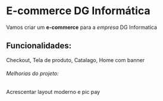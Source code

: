 # E-commerce DG Informática

Vamos criar um **e-commerce** para a *empresa* DG Informatica

## Funcionalidades:

Checkout, Tela de produto, Catalago, Home com banner

###### Melhorias do projeto:

Acrescentar layout moderno e pic pay
